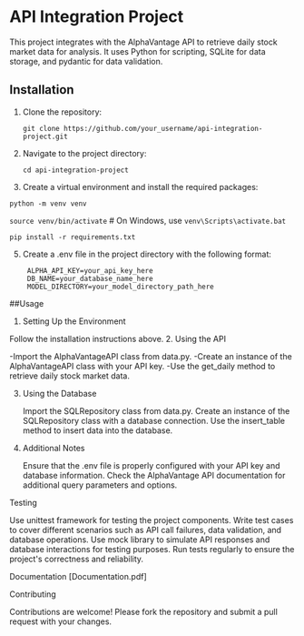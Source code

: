 # API Integration Project

This project integrates with the AlphaVantage API to retrieve daily stock market data for analysis. It uses Python for scripting, SQLite for data storage, and pydantic for data validation.

## Installation

1. Clone the repository:

   `git clone https://github.com/your_username/api-integration-project.git`
  
2. Navigate to the project directory:

   `cd api-integration-project`
   
4. Create a virtual environment and install the required packages:

  `python -m venv venv`
  
  `source venv/bin/activate`  # On Windows, use `venv\Scripts\activate.bat`
  
  `pip install -r requirements.txt`

5. Create a .env file in the project directory with the following format:

        ALPHA_API_KEY=your_api_key_here
        DB_NAME=your_database_name_here
        MODEL_DIRECTORY=your_model_directory_path_here

##Usage
1. Setting Up the Environment

Follow the installation instructions above.
2. Using the API

   -Import the AlphaVantageAPI class from data.py.
   -Create an instance of the AlphaVantageAPI class with your API key.
   -Use the get_daily method to retrieve daily stock market data.

3. Using the Database

    Import the SQLRepository class from data.py.
    Create an instance of the SQLRepository class with a database connection.
    Use the insert_table method to insert data into the database.

4. Additional Notes

    Ensure that the .env file is properly configured with your API key and database information.
    Check the AlphaVantage API documentation for additional query parameters and options.

Testing

   Use unittest framework for testing the project components.
   Write test cases to cover different scenarios such as API call failures, data validation, and database operations.
   Use mock library to simulate API responses and database interactions for testing purposes.
   Run tests regularly to ensure the project's correctness and reliability.

Documentation
[Documentation.pdf]

Contributing

Contributions are welcome! Please fork the repository and submit a pull request with your changes.

